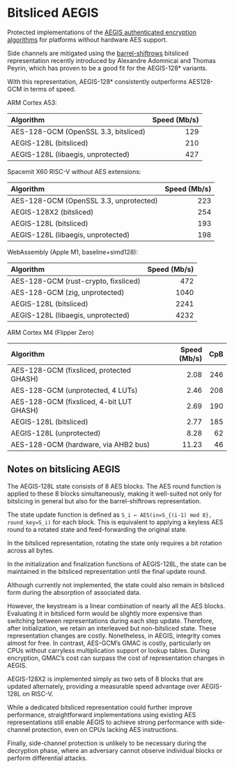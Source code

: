 # Bitsliced AEGIS

Protected implementations of the [AEGIS authenticated encryption algorithms](https://cfrg.github.io/draft-irtf-cfrg-aegis-aead/draft-irtf-cfrg-aegis-aead.html) for platforms without hardware AES support.

Side channels are mitigated using the [barrel-shiftrows](https://eprint.iacr.org/2020/1123.pdf) bitsliced representation recently introduced by Alexandre Adomnicai and Thomas Peyrin, which has proven to be a good fit for the AEGIS-128* variants.

With this representation, AEGIS-128* consistently outperforms AES128-GCM in terms of speed.

ARM Cortex A53:

| Algorithm                            | Speed (Mb/s) |
| :----------------------------------- | -----------: |
| AES-128-GCM (OpenSSL 3.3, bitsliced) |          129 |
| AEGIS-128L (bitsliced)               |          210 |
| AEGIS-128L (libaegis, unprotected)   |          427 |

Spacemit X60 RISC-V without AES extensions:

| Algorithm                              | Speed (Mb/s) |
| :------------------------------------- | -----------: |
| AES-128-GCM (OpenSSL 3.3, unprotected) |          223 |
| AEGIS-128X2 (bitsliced)                |          254 |
| AEGIS-128L (bitsliced)                 |          193 |
| AEGIS-128L (libaegis, unprotected)     |          198 |

WebAssembly (Apple M1, baseline+simd128):

| Algorithm                            | Speed (Mb/s) |
| :----------------------------------- | -----------: |
| AES-128-GCM (rust-crypto, fixsliced) |          472 |
| AES-128-GCM (zig, unprotected)       |         1040 |
| AEGIS-128L (bitsliced)               |         2241 |
| AEGIS-128L (libaegis, unprotected)   |         4232 |

ARM Cortex M4 (Flipper Zero)

| Algorithm                                | Speed (Mb/s) |  CpB |
| :--------------------------------------- | -----------: | ---: |
| AES-128-GCM (fixsliced, protected GHASH) |         2.08 |  246 |
| AES-128-GCM (unprotected, 4 LUTs)        |         2.46 |  208 |
| AES-128-GCM (fixsliced, 4-bit LUT GHASH) |         2.69 |  190 |
| AEGIS-128L (bitsliced)                   |         2.77 |  185 |
| AEGIS-128L (unprotected)                 |         8.28 |   62 |
| AES-128-GCM (hardware, via AHB2 bus)     |        11.23 |   46 |

## Notes on bitslicing AEGIS

The AEGIS-128L state consists of 8 AES blocks. The AES round function is applied to these 8 blocks simultaneously, making it well-suited not only for bitslicing in general but also for the barrel-shiftrows representation.

The state update function is defined as `S_i ← AES(in=S_{(i-1) mod 8}, round_key=S_i)` for each block. This is equivalent to applying a keyless AES round to a rotated state and feed-forwarding the original state.

In the bitsliced representation, rotating the state only requires a bit rotation across all bytes.

In the initialization and finalization functions of AEGIS-128L, the state can be maintained in the bitsliced representation until the final update round.

Although currently not implemented, the state could also remain in bitsliced form during the absorption of associated data.

However, the keystream is a linear combination of nearly all the AES blocks. Evaluating it in bitsliced form would be slightly more expensive than switching between representations during each step update. Therefore, after initialization, we retain an interleaved but non-bitsliced state. These representation changes are costly. Nonetheless, in AEGIS, integrity comes almost for free. In contrast, AES-GCM’s GMAC is costly, particularly on CPUs without carryless multiplication support or lookup tables. During encryption, GMAC’s cost can surpass the cost of representation changes in AEGIS.

AEGIS-128X2 is implemented simply as two sets of 8 blocks that are updated alternately, providing a measurable speed advantage over AEGIS-128L on RISC-V.

While a dedicated bitsliced representation could further improve performance, straightforward implementations using existing AES representations still enable AEGIS to achieve strong performance with side-channel protection, even on CPUs lacking AES instructions.

Finally, side-channel protection is unlikely to be necessary during the decryption phase, where an adversary cannot observe individual blocks or perform differential attacks.